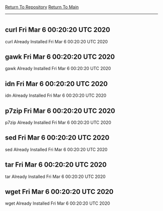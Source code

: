 [Return To Repository](https://github.com/deathbybandaid/piholeparser/)
[Return To Main](https://github.com/deathbybandaid/piholeparser/blob/master/RecentRunLogs/Mainlog.md)
____________________________________
# 
## curl Fri Mar  6 00:20:20 UTC 2020
curl Already Installed Fri Mar  6 00:20:20 UTC 2020
## gawk Fri Mar  6 00:20:20 UTC 2020
gawk Already Installed Fri Mar  6 00:20:20 UTC 2020
## idn Fri Mar  6 00:20:20 UTC 2020
idn Already Installed Fri Mar  6 00:20:20 UTC 2020
## p7zip Fri Mar  6 00:20:20 UTC 2020
p7zip Already Installed Fri Mar  6 00:20:20 UTC 2020
## sed Fri Mar  6 00:20:20 UTC 2020
sed Already Installed Fri Mar  6 00:20:20 UTC 2020
## tar Fri Mar  6 00:20:20 UTC 2020
tar Already Installed Fri Mar  6 00:20:20 UTC 2020
## wget Fri Mar  6 00:20:20 UTC 2020
wget Already Installed Fri Mar  6 00:20:20 UTC 2020
